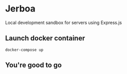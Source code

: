 # Jerboa
Local development sandbox for servers using Express.js

## Launch docker container
`docker-compose up`

## You're good to go
